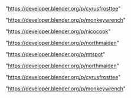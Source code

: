 "https://developer.blender.org/p/cyrusfrosttee"

"https://developer.blender.org/p/monkeywrench"

"https://developer.blender.org/p/nicocook"

"https://developer.blender.org/p/northmaiden"

 
"https://developer.blender.org/p/mtspot"


"https://developer.blender.org/p/northmaiden"


"https://developer.blender.org/p/cyrusfrosttee"


"https://developer.blender.org/p/monkeywrench"


 

